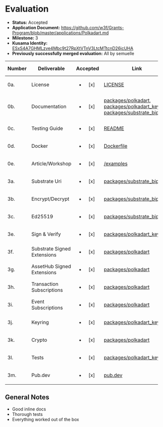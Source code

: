 # Evaluation

- **Status:** Accepted
- **Application Document:** https://github.com/w3f/Grants-Program/blob/master/applications/Polkadart.md
- **Milestone:** 3
- **Kusama Identity:** [ESxS4A7GHMLzve4Mbc9t27RpXtVTnV3LtcMTtcnD26jcUHA](https://polkascan.io/pre/kusama/account/ESxS4A7GHMLzve4Mbc9t27RpXtVTnV3LtcMTtcnD26jcUHA)
- **Previously successfully merged evaluation:** All by semuelle

| Number | Deliverable | Accepted | Link | Evaluation Notes |
| ------ | ----------- | :------: | ---- |----------------- |
| 0a.  | License          | <ul><li>[x] </li></ul> | [LICENSE](https://github.com/leonardocustodio/polkadart/blob/9b7ec8ef2e48b5d629a49c0f4276e4904b30f69e/LICENSE) | Apache 2.0                         |
| 0b.  | Documentation    | <ul><li>[x] </li></ul> | [packages/polkadart](https://github.com/leonardocustodio/polkadart/blob/9b7ec8ef2e48b5d629a49c0f4276e4904b30f69e/packages/polkadart/README.md), [packages/polkadart_keyring](https://github.com/leonardocustodio/polkadart/blob/9b7ec8ef2e48b5d629a49c0f4276e4904b30f69e/packages/polkadart_keyring/README.md), [packages/substrate_bip39](https://github.com/leonardocustodio/polkadart/blob/9b7ec8ef2e48b5d629a49c0f4276e4904b30f69e/packages/substrate_bip39/README.md) | See also READMEs in other packages |
| 0c.  | Testing Guide    | <ul><li>[x] </li></ul> | [README](https://github.com/leonardocustodio/polkadart/blob/9b7ec8ef2e48b5d629a49c0f4276e4904b30f69e/README.md#documentation-and-tests) | — |
| 0d.  | Docker           | <ul><li>[x] </li></ul> | [Dockerfile](https://github.com/leonardocustodio/polkadart/blob/9b7ec8ef2e48b5d629a49c0f4276e4904b30f69e/docker/Dockerfile) | — |
| 0e.  | Article/Workshop | <ul><li>[x] </li></ul> | [/examples](https://github.com/leonardocustodio/polkadart/tree/8b9122d01d6aab515e2279f68697161c32df1f0f/examples) | Added on request |
| 3a.  | Substrate Uri    | <ul><li>[x] </li></ul> | [packages/substrate_bip39](https://github.com/leonardocustodio/polkadart/blob/57aee026a5356461a4fbb4cb701c72ad032223b8/packages/substrate_bip39/lib/crypto_scheme.dart#L109-L143) | — |
| 3b.  | Encrypt/Decrypt  | <ul><li>[x] </li></ul> | [packages/substrate_bip39](https://github.com/leonardocustodio/polkadart/blob/57aee026a5356461a4fbb4cb701c72ad032223b8/packages/substrate_bip39/lib/crypto_scheme.dart#L60-L77) | — |
| 3c.  | Ed25519          | <ul><li>[x] </li></ul> | [packages/substrate_bip39](https://github.com/leonardocustodio/polkadart/blob/9b7ec8ef2e48b5d629a49c0f4276e4904b30f69e/packages/substrate_bip39/lib/schemes/ed25519.dart) | — |
| 3e.  | Sign & Verify    | <ul><li>[x] </li></ul> | [packages/polkadart_keyring](https://github.com/leonardocustodio/polkadart/blob/57aee026a5356461a4fbb4cb701c72ad032223b8/packages/polkadart_keyring/lib/src/keypair.dart#L54-L76) | — |
| 3f.  | Substrate Signed Extensions | <ul><li>[x] </li></ul> | [packages/polkadart](https://github.com/leonardocustodio/polkadart/blob/9b7ec8ef2e48b5d629a49c0f4276e4904b30f69e/packages/polkadart/lib/extrinsic/signed_extensions/substrate.dart) | — |
| 3g.  | AssetHub Signed Extensions | <ul><li>[x] </li></ul> | [packages/polkadart](https://github.com/leonardocustodio/polkadart/blob/9b7ec8ef2e48b5d629a49c0f4276e4904b30f69e/packages/polkadart/lib/extrinsic/signed_extensions/asset_hub.dart) | — |
| 3h.  | Transaction Subscriptions   | <ul><li>[x] </li></ul> | [packages/polkadart](https://github.com/leonardocustodio/polkadart/blob/57aee026a5356461a4fbb4cb701c72ad032223b8/packages/polkadart/lib/apis/author.dart#L25-L41) | — |
| 3i.  | Event Subscriptions         | <ul><li>[x] </li></ul> | [packages/polkadart](https://github.com/leonardocustodio/polkadart/blob/57aee026a5356461a4fbb4cb701c72ad032223b8/packages/polkadart/lib/apis/state.dart#L176-L189) | — |
| 3j.  | Keyring          | <ul><li>[x] </li></ul> | [packages/polkadart_keyring](https://github.com/leonardocustodio/polkadart/tree/9b7ec8ef2e48b5d629a49c0f4276e4904b30f69e/packages/polkadart_keyring) | — |
| 3k.  | Crypto           | <ul><li>[x] </li></ul> | [packages/polkadart](https://github.com/leonardocustodio/polkadart/tree/9b7ec8ef2e48b5d629a49c0f4276e4904b30f69e/packages/polkadart/lib/substrate) | — |
| 3l.  | Tests            | <ul><li>[x] </li></ul> | [packages/polkadart_keyring](https://github.com/leonardocustodio/polkadart/tree/9b7ec8ef2e48b5d629a49c0f4276e4904b30f69e/packages/polkadart_keyring/test) | — |
| 3m.  | Pub.dev          | <ul><li>[x] </li></ul> | [pub.dev](https://pub.dev/publishers/polkadart.dev/packages) | — |


## General Notes

- Good inline docs
- Thorough tests
- Everything worked out of the box